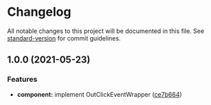 # Changelog

All notable changes to this project will be documented in this file. See [standard-version](https://github.com/conventional-changelog/standard-version) for commit guidelines.


## 1.0.0 (2021-05-23)


### Features

* **component:** implement OutClickEventWrapper ([ce7b664](https://github.com/andrebnassis/react-event-handler-wrapper/commit/ce7b6640213fbbbdb7811c9754ae8834ee6dc2c0))
